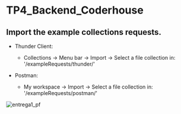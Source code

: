 # TP4_Backend_Coderhouse

## Import the example collections requests.

- Thunder Client:
  - Collections -> Menu bar -> Import -> Select a file collection in: '/exampleRequests/thunder/'

- Postman:
  - My workspace -> Import -> Select a file collection in: '/exampleRequests/postman/'

![entrega1_pf](https://firebasestorage.googleapis.com/v0/b/bossyapp-54cf2.appspot.com/o/productsImages%2Fentregable1proyectofinal.png?alt=media&token=ff8394d5-b68f-4466-aa8b-731fdd5add60)
